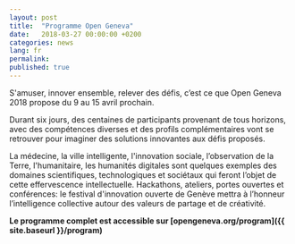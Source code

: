 ```yaml
---
layout: post
title:  "Programme Open Geneva"
date:   2018-03-27 00:00:00 +0200
categories: news
lang: fr
permalink:
published: true
---
```


S'amuser, innover ensemble, relever des défis, c’est ce que Open Geneva 2018 propose du 9 au 15 avril prochain.


Durant six jours, des centaines de participants provenant de tous horizons,  avec des compétences diverses et des profils complémentaires vont se retrouver pour imaginer des solutions innovantes aux défis proposés.

La médecine, la ville intelligente, l'innovation sociale, l’observation de la Terre, l'humanitaire, les humanités digitales sont quelques exemples des domaines scientifiques, technologiques et sociétaux qui feront l’objet de cette effervescence intellectuelle. Hackathons, ateliers, portes ouvertes et conférences: le festival d'innovation ouverte de Genève mettra à l’honneur l’intelligence collective autour des valeurs de partage et de créativité.

<strong>Le programme complet est accessible sur [opengeneva.org/program]({{ site.baseurl }}/program)</strong>
